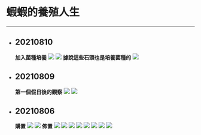 # 蝦蝦的養殖人生
---

+ ## 20210810
    **加入菌種培養**
    ![](Image/20210810_1.jpg)
    ![](Image/20210810_2.jpg)
    **據說這些石頭也是培養菌種的**
    ![](Image/20210810_3.jpg)


+ ## 20210809
    **第一個假日後的觀察**
    ![](Image/20210809_1.jpg)
    ![](Image/20210809_2.jpg)


+ ## 20210806
    **購置**
    ![](Image/20210806_9.png)
    ![](Image/20210806_10.png)
    **佈置**
    ![](Image/20210806_1.jpg)
    ![](Image/20210806_2.jpg)
    ![](Image/20210806_3.jpg)
    ![](Image/20210806_4.jpg)
    ![](Image/20210806_5.jpg)
    ![](Image/20210806_6.jpg)
    ![](Image/20210806_7.jpg)
    ![](Image/20210806_8.jpg)

